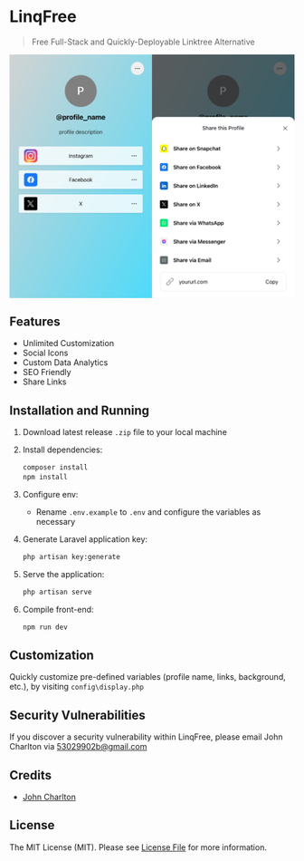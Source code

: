 # LinqFree

> Free Full-Stack and Quickly-Deployable Linktree Alternative

<img src="screenshot.jpg" align="center">

## Features
- Unlimited Customization
- Social Icons
- Custom Data Analytics
- SEO Friendly
- Share Links

## Installation and Running
1. Download latest release `.zip` file to your local machine


2. Install dependencies:
    ```bash
    composer install
    npm install
    ```


3. Configure env:
   - Rename `.env.example` to `.env` and configure the variables as necessary


4. Generate Laravel application key:
    ```bash
    php artisan key:generate
    ```


5. Serve the application:
    ```bash
    php artisan serve
    ```


6. Compile front-end:
    ```bash
    npm run dev
    ```

## Customization
Quickly customize pre-defined variables (profile name, links, background, etc.), by visiting `config\display.php`

## Security Vulnerabilities
If you discover a security vulnerability within LinqFree, please email John Charlton via [53029902b@gmail.com](mailto:53029902b@gmail.com)

## Credits
- [John Charlton](https://github.com/jecharlt)

## License
The MIT License (MIT). Please see [License File](LICENSE.md) for more information. 




